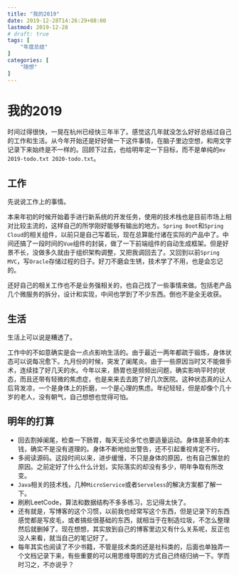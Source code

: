 ```yaml
---
title: "我的2019"
date: 2019-12-28T14:26:29+08:00
lastmod: 2019-12-28
# draft: true
tags: [
    "年度总结"
]
categories: [
    "随想"
]
---
```


# 我的2019

时间过得很快，一晃在杭州已经快三年半了。感觉这几年就没怎么好好总结过自己的工作和生活。从今年开始还是好好做一下这件事情，在脑子里边空想，和用文字记录下来始终是不一样的。回顾下过去，也给明年定一下目标，而不是单纯的`mv 2019-todo.txt 2020-todo.txt`。

## 工作

先说说工作上的事情。

本来年初的时候开始着手进行新系统的开发任务，使用的技术栈也是目前市场上相对比较主流的，这样自己的所学刚好能够有输出的地方。`Spring Boot`和`Spring Cloud`的相关组件，以前只是自己写着玩，现在总算能付诸在实际的产品中了。中间还搞了一段时间的`Vue`组件的封装，做了一下前端组件的自动生成框架。但是好景不长，没做多久就由于组织架构调整，又把我调回去了。又回到以前`Spring MVC`，写`Oracle`存储过程的日子。好刀不磨会生锈，技术学了不用，也是会忘记的。

还好自己的相关工作也不是业务强相关的，也自己找了一些事情来做。包括老产品几个微服务的拆分，设计和实现，中间也学到了不少东西。倒也不是全无收获。

## 生活

生活上可以说是糟透了。

工作中的不如意确实是会一点点影响生活的。由于最近一两年都疏于锻炼，身体状态可以说每况愈下。九月份的时候，突发了阑尾炎。由于一些原因当时又不能做手术，连续挂了好几天的水。今年以来，肠胃也是频频出问题，确实影响平时的状态，而且还带有轻微的焦虑症，也是来来去去跑了好几次医院。这种状态真的让人后背发凉，一个是身体上的折磨，一个是心理的焦虑。年纪轻轻，但是却像个几十岁的老人，没有朝气，自己想想也觉得可怕。

## 明年的打算

- 回去割掉阑尾，检查一下肠胃，每天无论多忙也要适量运动。身体是革命的本钱，确实不是没有道理的。身体不断地给出警告，还不引起重视肯定不行。
- 多阅读源码。这段时间以来，进步缓慢，不只是身体的原因，也有自己懈怠的原因。之前定好了什么什么计划，实际落实的却没有多少，明年争取有所改变。
- `Java`相关的技术栈，几种`MicroService`或者`Serveless`的解决方案都了解一下。
- 刷刷LeetCode，算法和数据结构不多多练习，忘记得太快了。
- 还有就是，写博客的这个习惯，以前我也经常写这个东西，但是记录下的东西感觉都是写皮毛，或者搞些很基础的东西，就相当于在制造垃圾，不怎么整理然后就删掉了。现在想想，其实放到自己的博客里边又有什么关系呢，反正也没人来看，就当自己的笔记好了。
- 每年其实也阅读了不少书籍，不管是技术类的还是社科类的，后面也单独弄一个文档记录下来，有些重要的可以用思维导图的方式自己终结归纳一下。学而时习之，不亦说乎？


